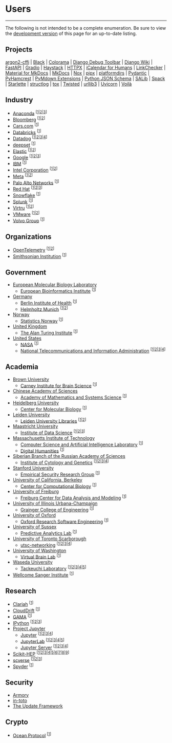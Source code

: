 # Users

-----

The following is not intended to be a complete enumeration. Be sure to view the [development version](/dev/users/) of this page for an up-to-date listing.

## Projects

[argon2-cffi](https://github.com/hynek/argon2-cffi/blob/59c7470af1a65b3b71e18fbf9abeca2cca3d707a/pyproject.toml#L3-L5)
| [Black](https://github.com/psf/black/blob/f22273a72b3f1c15085f2d4a43e8d785bf48c822/pyproject.toml#L28-L30)
| [Colorama](https://github.com/tartley/colorama/blob/cd653d75be52f4d8c3953eb6942fe597375f8b97/pyproject.toml#L1-L5)
| [Django Debug Toolbar](https://github.com/jazzband/django-debug-toolbar/blob/d04b9d1a666fd6427604c92f86f91380597eae14/pyproject.toml#L1-L5)
| [Django Wiki](https://github.com/django-wiki/django-wiki/blob/1b03661c3fe7260b0eb82565cc3812b96de6b674/pyproject.toml#L1-L3)
| [FastAPI](https://github.com/tiangolo/fastapi/blob/1073062c7f2c48bcc28bcedbdc009c18c171f6fb/pyproject.toml#L1-L3)
| [Gradio](https://github.com/gradio-app/gradio/blob/f43481c18ac6468fbf30bf9a80981b7eab453961/pyproject.toml#L1-L3)
| [Haystack](https://github.com/deepset-ai/haystack/blob/e4c3817d01c7c81c0accbdb543a0ab5cc9e86ade/pyproject.toml#L1-L5)
| [HTTPX](https://github.com/encode/httpx/blob/45b7cfaad3a8987ea35fa5bf092bbdda485444fd/pyproject.toml#L1-L3)
| [iCalendar for Humans](https://github.com/ics-py/ics-py/blob/133a0955f6efbb83ff0eae45ad0bbe6902a8f2f1/pyproject.toml#L61-L63)
| [LinkChecker](https://github.com/linkchecker/linkchecker/blob/de40321b57a2271e90e696b5320c0409faaa895d/pyproject.toml#L29-L34)
| [Material for MkDocs](https://github.com/squidfunk/mkdocs-material/blob/7ca1c1d623b4750d4aaa0cfd673b0ed2c6050c2b/pyproject.toml#L21-L23)
| [MkDocs](https://github.com/mkdocs/mkdocs/blob/65c24c21f0057ec4717d20d14d5fb7af22fe8caf/pyproject.toml#L1-L3)
| [Nox](https://github.com/wntrblm/nox/blob/cc710bde9d6a8781833144bac02a5f4581d9eca7/pyproject.toml#L1-L5)
| [pipx](https://github.com/pypa/pipx/blob/bc7dd03c4d872c443257685109a650ec3d524814/pyproject.toml#L1-L3)
| [platformdirs](https://github.com/platformdirs/platformdirs/blob/382e961c436f9974e56dc69ce105b6fd8945c343/pyproject.toml#L1-L3)
| [Pydantic](https://github.com/pydantic/pydantic/blob/f341049b9e5538a125751d75b4e44c1609b53df6/pyproject.toml#L1-L3)
| [PyHamcrest](https://github.com/hamcrest/PyHamcrest/blob/07a787207619a7f7d51088d36051a632432a0144/pyproject.toml#L1-L3)
| [PyMdown Extensions](https://github.com/facelessuser/pymdown-extensions/blob/72390ce2d0b40df638e31b75f1f02f45659724de/pyproject.toml#L1-L5)
| [Python JSON Schema](https://github.com/python-jsonschema/jsonschema/blob/afc22f09e74d696ab00be8a711bbc5c2a15327b7/pyproject.toml#L1-L3)
| [SALib](https://github.com/SALib/SALib/blob/7490a686e959b436f7db9bc9cf6fa4b2e7bfa3fc/pyproject.toml#L1-L3)
| [Spack](https://github.com/spack/spack/blob/7a5e527cab5980cb4732bb3504fab77d75286a19/pyproject.toml#L36-L38)
| [Starlette](https://github.com/encode/starlette/blob/31164e346b9bd1ce17d968e1301c3bb2c23bb418/pyproject.toml#L1-L3)
| [structlog](https://github.com/hynek/structlog/blob/6e2e8c6025fb90484c5e6c5ff2fd3e96a61854cf/pyproject.toml#L3-L5)
| [tox](https://github.com/tox-dev/tox/blob/f2b4a4a6f5e8bbc8f9f0cff3dd5d17c50e874172/pyproject.toml#L1-L3)
| [Twisted](https://github.com/twisted/twisted/blob/960e26bb1f4c67b3f7819553d0c45b25e6db4aae/pyproject.toml#L1-L7)
| [urllib3](https://github.com/urllib3/urllib3/blob/8dda1974ae51839304f8517ab7993006c0d9db2e/pyproject.toml#L3-L5)
| [Uvicorn](https://github.com/encode/uvicorn/blob/ccd1aae48e49dd8c9365600fd79e886efe88be1d/pyproject.toml#L1-L3)
| [Voilà](https://github.com/voila-dashboards/voila/blob/71292e4124b1f4a6f91c8b4e16ea9ad6b5ef500b/pyproject.toml#L1-L7)

## Industry

- [Anaconda](https://www.anaconda.com) <sup>\[[1](https://github.com/ContinuumIO/dask-awkward/blob/105275b1937cce9a80a352af0b200d4e264f27f7/pyproject.toml#L1-L3)|[2](https://github.com/conda-incubator/ensureconda/blob/b20dbcf7166009ff4e9270f35ed75da7afc3db60/pyproject.toml#L1-L3)|[3](https://github.com/conda-incubator/conda-lock/blob/9187487698f9afbb08e131cd585a17bba82ce9f2/pyproject.toml#L1-L3)\]</sup>
- [Bloomberg](https://www.bloomberg.com) <sup>\[[1](https://github.com/bloomberg/ipydatagrid/blob/04b73fe67bf33d054e69036fe2794ac72057b105/pyproject.toml#L1-L6)|[2](https://github.com/bloomberg/pytest-memray/blob/4ea6a7608adb0de4572d35768fbd370aee016627/pyproject.toml#L1-L3)\]</sup>
- [Cars.com](https://www.cars.com) <sup>\[[1](https://github.com/carsdotcom/cars-forge/blob/ba14db991a5c7cb3c5adc3a4a364121e43f6aa0e/pyproject.toml#L63-L65)\]</sup>
- [Databricks](https://www.databricks.com) <sup>\[[1](https://github.com/databricks-industry-solutions/many-model-forecasting/blob/a9e347b0444354bf836a8f528e4deb547e7bdd05/pyproject.toml#L35-L37)\]</sup>
- [Datadog](https://www.datadoghq.com) <sup>\[[1](https://github.com/DataDog/datadogpy/blob/63d0c01b5bbcb8158cf3ddab153639951ab44945/pyproject.toml#L1-L3)|[2](https://github.com/DataDog/integrations-core/pulls?q=is%3Apr+author%3Aofek+in%3Atitle+Add+pyproject.toml+file)|[3](https://github.com/DataDog/integrations-extras/pulls?q=is%3Apr+author%3Aofek+in%3Atitle+Add+pyproject.toml+file)|[4](https://github.com/DataDog/mkdocs-click/blob/434925323f3bb187595d4c7f6a2c80b790015109/pyproject.toml#L1-L3)\]</sup>
- [deepset](https://www.deepset.ai) <sup>\[[1](https://github.com/deepset-ai/haystack/blob/e92ea4fccb31001156dece6c1509e3e162a9de00/pyproject.toml#L1-L5)\]</sup>
- [Elastic](https://www.elastic.co) <sup>\[[1](https://github.com/elastic/rally/blob/8ba7980bb25b85f25fe20f3fd5dd8e12b9b1214b/pyproject.toml#L1-L3)|[2](https://github.com/elastic/rally-tracks/blob/33840005cd3e2a6191d73a567e5c2c0858169270/pyproject.toml#L1-L3)\]</sup>
- [Google](https://about.google) <sup>\[[1](https://github.com/google/latexify_py/blob/9307e6e70df0d0a5f7d524833a85e2c25ffe66ef/pyproject.toml#L1-L5)|[2](https://github.com/google/gcp_scanner/blob/93dc594a6d920d1aff9bc8fef780a32056c12e27/pyproject.toml#L1-L3)|[3](https://github.com/GoogleCloudPlatform/cloud-build-samples/blob/a66407bc412a2726781f30063923a49bb6789064/python-example-noncontainer-artifacts/pyproject.toml#L1-L3)\]</sup>
- [IBM](https://www.ibm.com) <sup>\[[1](https://github.com/IBM/python-log-router/blob/b0fc624cde262c6faadd5cb2e780e1ed7847f6c2/pyproject.toml#L1-L3)\]</sup>
- [Intel Corporation](https://www.intel.com) <sup>\[[1](https://github.com/intel/neural-compressor/blob/5f6f38b96d45d0253b8de239df51c09b2471a8fb/neural_coder/extensions/neurl_compressor_ext_lab_alibaba/pyproject.toml#L1-L3)|[2](https://github.com/intel/tdx-tools/blob/ba4ba1796f21388d15cb14ecf673747c303ea0ae/utils/ovmfkeyenroll/pyproject.toml#L1-L3)\]</sup>
- [Meta](https://about.facebook.com) <sup>\[[1](https://github.com/facebook/usort/blob/b3d1dc49abac0c06ac29f1ceb332d2b86a50e850/pyproject.toml#L1-L3)|[2](https://github.com/Instagram/Fixit/blob/c95b0ef9f8c02adfd6a541b55f22f0bd6a922706/pyproject.toml#L1-L3)\]</sup>
- [Palo Alto Networks](https://www.paloaltonetworks.com) <sup>\[[1](https://github.com/PaloAltoNetworks/pc-python-integration/blob/a3e29d71c6704dfb07cf85d592dec15a9ea575b7/pyproject.toml#L1-L3)\]</sup>
- [Red Hat](https://www.redhat.com) <sup>\[[1](https://github.com/RedHatQE/wrapanapi/blob/036f85a7fa97b86eee732804f61cfe574c571a6e/pyproject.toml#L1-L3)|[2](https://github.com/RedHatQE/widgetastic.core/blob/c40d7f50f3e55c9ac9f0da1b91a56f89949bbe0c/pyproject.toml#L52-L54)|[3](https://github.com/RedHatQE/widgetastic.patternfly4/blob/5b19fcdc123732639edc8cf715dbe5fc64f3bd28/pyproject.toml#L38-L40)\]</sup>
- [Snowflake](https://www.snowflake.com) <sup>\[[1](https://github.com/Snowflake-Labs/snowcli/blob/a8cafe80ef81969655a4391425b0f45c2874d1a4/pyproject.toml#L1-L3)\]</sup>
- [Splunk](https://www.splunk.com) <sup>\[[1](https://github.com/splunk/splunk-mltk-container-docker/blob/e13ae55a4a16ea459092ee9c1e9ba9772cbe6bf2/package-dsdlsupport/pyproject.toml#L1-L3)\]</sup>
- [Virtru](https://www.virtru.com) <sup>\[[1](https://github.com/virtru/access-pdp/blob/46089e8a2ef691b80f92bbd6777bdfbcff1c1671/clients/python/accesspdp/pyproject.toml#L24-L26)|[2](https://github.com/virtru/access-pdp/blob/46089e8a2ef691b80f92bbd6777bdfbcff1c1671/clients/python/attributes/pyproject.toml#L21-L23)\]</sup>
- [VMware](https://www.vmware.com) <sup>\[[1](https://github.com/vmware/versatile-data-kit/blob/f77faec3e9ccd840b6dc6fdc95af8a434e822e71/projects/vdk-plugins/vdk-jupyter/vdk-jupyterlab-extension/pyproject.toml#L1-L3)|[2](https://github.com/vmware/repository-service-tuf-cli/blob/374f1ac0c2a4ada6d7a7c26fba55e811f2998be8/pyproject.toml#L1-L4)\]</sup>
- [Volvo Group](https://www.volvogroup.com) <sup>\[[1](https://github.com/VolvoGroup/dymoval/blob/75261b85635dce594719b01c5fc33ad951ce55b0/pyproject.toml#L1-L3)\]</sup>

## Organizations

- [OpenTelemetry](https://opentelemetry.io) <sup>\[[1](https://github.com/open-telemetry/opentelemetry-python/issues/2884#issuecomment-1229539511)|[2](https://github.com/open-telemetry/opentelemetry-python-contrib/issues/1259#issuecomment-1235028860)\]</sup>
- [Smithsonian Institution](https://www.si.edu) <sup>\[[1](https://github.com/Smithsonian/ngehtutil/blob/02921f3a2ce11eb3f1555a0b9d3b177592d2be37/pyproject.toml#L1-L3)\]</sup>

## Government

- [European Molecular Biology Laboratory](https://www.embl.org)
    - [European Bioinformatics Institute](https://www.ebi.ac.uk) <sup>\[[1](https://github.com/MarioniLab/oor_benchmark/blob/9117c354bb780b3cb5a73a30e68aa26fc68efdb5/pyproject.toml#L1-L3)\]</sup>
- [Germany](https://en.wikipedia.org/wiki/Germany)
    - [Berlin Institute of Health](https://www.bihealth.org/en/) <sup>\[[1](https://github.com/BIH-CEI/napkon-string-matching/blob/48d0d0ade9f1f173df9a2881a71412bbe73a006b/pyproject.toml#L25-L27)\]</sup>
    - [Helmholtz Munich](https://www.helmholtz-munich.de/en) <sup>\[[1](https://github.com/theislab/moscot/blob/545d8ac7c6a648931699cddaa757ea47b63d9b5e/pyproject.toml#L1-L3)|[2](https://github.com/theislab/multigrate/blob/1974d5901d2894573acd823c3d4d3c4ba23aba7a/pyproject.toml#L1-L3)\]</sup>
- [Norway](https://en.wikipedia.org/wiki/Norway)
    - [Statistics Norway](https://www.ssb.no/en/) <sup>\[[1](https://github.com/statisticsnorway/dapla-hurtigstart-jupyter-extension/blob/96ac7441c46ed92684a8850df5cc72be15446289/pyproject.toml#L1-L3)\]</sup>
- [United Kingdom](https://en.wikipedia.org/wiki/United_Kingdom)
    - [The Alan Turing Institute](https://www.turing.ac.uk) <sup>\[[1](https://github.com/alan-turing-institute/bureau/blob/6ed1882eaeb2410814549c4ffc2c1860c1acf7ca/build/pyproject.toml#L1-L3)\]</sup>
- [United States](https://en.wikipedia.org/wiki/United_States)
    - [NASA](https://www.nasa.gov) <sup>\[[1](https://github.com/spacetelescope/hstaxe/blob/c6a73c8211c3eac71f0aa6eb4125f5be227ae7c4/pyproject.toml#L1-L3)\]</sup>
    - [National Telecommunications and Information Administration](https://www.ntia.gov) <sup>\[[1](https://github.com/NTIA/scos-tekrsa/blob/73090a737fdc0bd3a6c7c08deb170e00018d9ceb/pyproject.toml#L1-L3)|[2](https://github.com/NTIA/scos-actions/blob/a388aa46d414c7b5e67f76f8982bff2f534014f7/pyproject.toml#L1-L3)|[3](https://github.com/NTIA/tekrsa-api-wrap/blob/edce621075f053809c1640c6197c46bbc6456a10/pyproject.toml#L1-L3)|[4](https://github.com/NTIA/Preselector/pull/10)\]</sup>

## Academia

- [Brown University](https://www.brown.edu)
    - [Carney Institute for Brain Science](https://www.brown.edu/carney/) <sup>\[[1](https://github.com/AutoResearch/sourpea/blob/f3007a58d3e5a647ccfb37fee24e44468d5ec707/pyproject.toml#L1-L3)\]</sup>
- [Chinese Academy of Sciences](https://english.cas.cn)
    - [Academy of Mathematics and Systems Science](http://english.amss.cas.cn) <sup>\[[1](https://github.com/zhanglabtools/ConsTADs/blob/db732cf820569564f933cd290736ad83b9c99dea/pyproject.toml#L1-L3)\]</sup>
- [Heidelberg University](https://www.uni-heidelberg.de)
    - [Center for Molecular Biology](https://www.zmbh.uni-heidelberg.de) <sup>\[[1](https://github.com/anders-biostat/pymetdense/blob/a1d210f2c03d2919b549f2fed1e4db986d01c8d5/pyproject.toml#L1-L3)\]</sup>
- [Leiden University](https://www.universiteitleiden.nl/en)
    - [Leiden University Libraries](https://www.library.universiteitleiden.nl) <sup>\[[1](https://github.com/LeidenUniversityLibrary/maps-tools/blob/d7a9fc683be919d4f5538f6a6c80319558064968/pyproject.toml#L3-L5)|[2](https://github.com/LeidenUniversityLibrary/archminer/blob/61465dc36924ffe593653aa5888a27617c93860e/pyproject.toml#L1-L3)\]</sup>
- [Maastricht University](https://www.maastrichtuniversity.nl)
    - [Institute of Data Science](https://www.maastrichtuniversity.nl/research/institute-data-science) <sup>\[[1](https://github.com/MaastrichtU-IDS/fair-test/blob/9c88c18cb1b0fa8d37336cdd2b7b132cb979a83a/pyproject.toml#L95-L97)|[2](https://github.com/MaastrichtU-IDS/fair-enough-metrics/blob/dad29ef1f99f5e01a76799d909e538565ae2ed4e/pyproject.toml#L50-L52)|[3](https://github.com/MaastrichtU-IDS/cookiecutter-python-package/blob/1eda79b6ca64c27b4b12407464b3c2dc2511af94/%7B%7Bcookiecutter.package_name%7D%7D/pyproject.toml#L70-L72)\]</sup>
- [Massachusetts Institute of Technology](https://www.mit.edu)
    - [Computer Science and Artificial Intelligence Laboratory](https://www.csail.mit.edu) <sup>\[[1](https://github.com/Learning-and-Intelligent-Systems/lisdf/blob/d49a85a3924909f1d10fef40463757b141f47f90/pyproject.toml#L1-L3)\]</sup>
    - [Digital Humanities](https://digitalhumanities.mit.edu) <sup>\[[1](https://github.com/cuthbertLab/music21/blob/5417b3ce6415ab016a39564e21e29799387263e9/pyproject.toml#L1-L5)\]</sup>
- [Siberian Branch of the Russian Academy of Sciences](https://www.sbras.ru/en/)
    - [Institute of Cytology and Genetics](https://www.icgbio.ru/en/) <sup>\[[1](https://github.com/genomech/FastContext/blob/f8ff7f4bbea9d6d3cdf2e3a361f72e9283b04f67/pyproject.toml#L1-L3)|[2](https://github.com/genomech/exoclasma-index/blob/2e0555c3e86d731f3aa8c978b23b586d3a0c492e/pyproject.toml#L1-L3)|[3](https://github.com/genomech/exoclasma-fastq/blob/80ea3eddf603d2b54bb02b5ada6d275a9436f287/pyproject.toml#L1-L3)|[4](https://github.com/genomech/exoclasma-pipe/blob/fbe365dd9301eec51879ef53b1704be66813bb8b/pyproject.toml#L1-L3)\]</sup>
- [Stanford University](https://www.stanford.edu)
    - [Empirical Security Research Group](https://esrg.stanford.edu/) <sup>\[[1](https://github.com/stanford-esrg/gps/blob/66f803bfd4726cd9d1b3e1724abfd34a36079530/pyproject.toml#L1-L3)\]</sup>
- [University of California, Berkeley](https://www.berkeley.edu)
    - [Center for Computational Biology](https://ccb.berkeley.edu) <sup>\[[1](https://github.com/YosefLab/scib-metrics/blob/4dcbf55d80e21cf141332ba718fc5c0eb012eac1/pyproject.toml#L1-L3)\]</sup>
- [University of Freiburg](https://uni-freiburg.de)
    - [Freiburg Center for Data Analysis and Modeling](https://www.fdm.uni-freiburg.de) <sup>\[[1](https://github.com/Spatial-Systems-Biology-Freiburg/FisInMa/blob/b9c5a980ae03d6f577e17242e6bce7822f665f94/pyproject.toml#L1-L3)\]</sup>
- [University of Illinois Urbana-Champaign](https://illinois.edu)
    - [Grainger College of Engineering](https://grainger.illinois.edu) <sup>\[[1](https://github.com/SPI2Py/SPI2Py/blob/feefd7bb003b42f4790982d68e7e4e5fdb6ca8ad/pyproject.toml#L1-L3)\]</sup>
- [University of Oxford](https://www.ox.ac.uk)
    - [Oxford Research Software Engineering](https://www.rse.ox.ac.uk) <sup>\[[1](https://github.com/OxfordRSE/oxrse_unit_conv/blob/e4cb7d15bbc8ba4ab7ff816d3bbdfb65fbda3f76/pyproject.toml#L21-L23)\]</sup>
- [University of Sussex](https://www.sussex.ac.uk)
    - [Predictive Analytics Lab](https://wearepal.ai) <sup>\[[1](https://github.com/wearepal/teext/blob/9253c9412b4ca340c42c0b9de0e8ac8f5ccdd0e3/pyproject.toml#L1-L3)\]</sup>
- [University of Toronto Scarborough](https://www.utsc.utoronto.ca/home/)
    - [utsc-networking](https://github.com/utsc-networking) <sup>\[[1](https://github.com/utsc-networking/utsc-tools/blob/02a79d48d133470a4394fced138b40c660cf111c/projects/core/pyproject.toml#L1-L3)|[2](https://github.com/utsc-networking/utsc-tools/blob/02a79d48d133470a4394fced138b40c660cf111c/projects/nautobot/pyproject.toml#L1-L3)|[3](https://github.com/utsc-networking/utsc-tools/blob/02a79d48d133470a4394fced138b40c660cf111c/projects/switchconfig/pyproject.toml#L1-L3)|[4](https://github.com/utsc-networking/utsc-tools/blob/02a79d48d133470a4394fced138b40c660cf111c/projects/scripts/pyproject.toml#L1-L3)\]</sup>
- [University of Washington](https://www.washington.edu)
    - [Virtual Brain Lab](https://github.com/VirtualBrainLab) <sup>\[[1](https://github.com/VirtualBrainLab/ephys-link/blob/ebdf3a1488f1010faa19f22397f10d6be4d29d6f/pyproject.toml#L1-L3)\]</sup>
- [Waseda University](https://www.waseda.jp/top/en/)
    - [Tackeuchi Laboratory](https://www.f.waseda.jp/atacke/) <sup>\[[1](https://github.com/wasedatakeuchilab/python-project-template-hatch/blob/58949ab351d81b67f14aa45abf7c70b87394e2dc/pyproject.toml#L1-L3)|[2](https://github.com/wasedatakeuchilab/webapp-photo-luminescence/blob/864d1019650a2b057f761aa91ed9a6cbe6c1b455/pyproject.toml#L1-L3)|[3](https://github.com/wasedatakeuchilab/tlab-analysis/blob/72f0a710e35613e8996f473a80e5cb6c3f8c523e/pyproject.toml#L1-L3)|[4](https://github.com/wasedatakeuchilab/tlab-pptx/blob/ef331176906447dbbcf33e46f060b60ac3c007c5/pyproject.toml#L1-L3)|[5](https://github.com/wasedatakeuchilab/tlab-google/blob/53ae597611a146c90116b3b9277430832e1d04c9/pyproject.toml#L1-L3)\]</sup>
- [Wellcome Sanger Institute](https://www.sanger.ac.uk) <sup>\[[1](https://github.com/sanger/lab-share-lib/blob/b3290b1922aabc29ac256dc034b8cfcc7b30f143/pyproject.toml#L25-L27)\]</sup>

## Research

- [Clariah](https://www.clariah.nl) <sup>\[[1](https://github.com/CLARIAH/pure3d/blob/3f93d62cb1f5223836c9ebf4c058e6f491de71b9/pyproject.toml#L1-L3)\]</sup>
- [CloudDrift](https://cloud-drift.github.io/clouddrift/) <sup>\[[1](https://github.com/Cloud-Drift/clouddrift/blob/5e654569c869a027fe0a486f06917b358837d41e/pyproject.toml#L1-L3)\]</sup>
- [GAMA](https://gama-platform.org) <sup>\[[1](https://github.com/gama-platform/Gama-client-python/blob/d9fecae0dff9050f39a011c4f4bdb02f5137b241/pyproject.toml#L1-L3)\]</sup>
- [IPython](https://ipython.org) <sup>\[[1](https://github.com/ipython/ipykernel/blob/dd0a9863e07c1d49f5aaf72c0c62670acee71b55/pyproject.toml#L1-L3)|[2](https://github.com/ipython/ipyparallel/blob/06f5d3df1f6e858a83c3af29438ae6d5af801267/pyproject.toml#L1-L6)|[3](https://github.com/ipython/traitlets/blob/ac13bbb885c275fd446f85a9d2e74d8058c2b3c1/pyproject.toml#L1-L3)\]</sup>
- [Project Jupyter](https://jupyter.org)
    - [Jupyter](https://github.com/jupyter) <sup>\[[1](https://github.com/jupyter/notebook/blob/b9bab689c9a2f33eb3b2cca1383c2d99baa7a2e8/pyproject.toml#L1-L3)|[2](https://github.com/jupyter/jupyter_core/blob/2a6fb6d2b28ca712268eee15d7b907a3a73271d8/pyproject.toml#L1-L3)|[3](https://github.com/jupyter/jupyter_client/blob/e526895a29e0331a167167070b1603f20a4b2840/pyproject.toml#L1-L3)|[4](https://github.com/jupyter/nbconvert/blob/af70c9fa83bee4d0c92e06b4ede4ef5ea7c920b0/pyproject.toml#L1-L3)\]</sup>
    - [JupyterLab](https://github.com/jupyterlab) <sup>\[[1](https://github.com/jupyterlab/hatch_jupyter_builder)|[2](https://github.com/jupyterlab/jupyterlab/pull/12606)|[3](https://github.com/jupyterlab/maintainer-tools/blob/0e95a837469f5325e5a840bd194fe8273087d2f6/pyproject.toml#L1-L3)|[4](https://github.com/jupyterlab/pytest-check-links/blob/b07e705d590e9fce22dc21191018f4f72ec7215b/pyproject.toml#L1-L3)|[5](https://github.com/jupyterlab/extension-cookiecutter-js/pull/41)\]</sup>
    - [Jupyter Server](https://github.com/jupyter-server) <sup>\[[1](https://github.com/jupyter-server/jupyter_server/blob/061d846fbd0cf2f0be50d12c4a15feffd3214774/pyproject.toml#L1-L3)|[2](https://github.com/jupyter-server/enterprise_gateway/blob/b45a81ae70680be7f8e0d1e3daed1df3063667fa/pyproject.toml#L1-L3)|[3](https://github.com/jupyter-server/jupyter_server_terminals/blob/4b32ceb34b9b6ae9c677424cc65c9c3bfe243719/pyproject.toml#L1-L3)|[4](https://github.com/jupyter-server/synchronizer/blob/5809e9ffd188beff743874a434884662867bb573/pyproject.toml#L1-L3)\]</sup>
- [Scikit-HEP](https://scikit-hep.org) <sup>\[[1](https://github.com/scikit-hep/uproot-browser/blob/f41ce3f3887057f5ec9a6cd164c3c41d1ec3d633/pyproject.toml#L1-L3)|[2](https://github.com/scikit-hep/uhi/blob/95ad870218a6fd7f2ab02f3d2b5c421e93a1f03f/pyproject.toml#L1-L3)|[3](https://github.com/scikit-hep/repo-review/blob/007026a62c6c61914ec49e111be587104f59b8ae/pyproject.toml#L1-L3)|[4](https://github.com/scikit-hep/hist/blob/768ea7de75f20c06caa6ded72d70bd132e4c9467/pyproject.toml#L1-L3)|[5](https://github.com/scikit-hep/vector/blob/cac88a2e0f1c4bf7bceaafbea6e234b3147e3ca3/pyproject.toml#L1-L6)|[6](https://github.com/scikit-hep/uproot5/blob/f9213e0f8c29435890e5aa72e336330bb7a785fe/pyproject.toml#L1-L5)|[7](https://github.com/scikit-hep/particle/blob/723c1618c7058feb0a914a6738d8b8018a5df1bd/pyproject.toml#L1-L3)|[8](https://github.com/scikit-hep/hepunits/blob/bd1302cbb85ed486c057f8b078ad4e026d65bb1c/pyproject.toml#L1-L3)|[9](https://github.com/scikit-hep/decaylanguage/blob/eae09aee69acef2d1c19f55665c5ca8b28588e01/pyproject.toml#L1-L6)\]</sup>
- [scverse](https://scverse.org) <sup>\[[1](https://github.com/scverse/spatialdata-io/blob/15c395de859d6d06e5032016c9406acae5cac454/pyproject.toml#L1-L3)|[2](https://github.com/scverse/spatialdata-notebooks/blob/2b539a1d23b06b509a46a6bf3cb6594f1952f830/pyproject.toml#L1-L3)|[3](https://github.com/scverse/cookiecutter-scverse/blob/2892e1ddf0dd558cb9b547b47a7c2d0a156c9ef1/%7B%7Bcookiecutter.project_name%7D%7D/pyproject.toml#L1-L3)\]</sup>
- [Spyder](https://www.spyder-ide.org) <sup>\[[1](https://github.com/spyder-ide/envs-manager/blob/9c487532cbb4804c94d7cf23dcec9404b2a1c7ec/pyproject.toml#L1-L3)\]</sup>

## Security

- [Armory](https://github.com/twosixlabs/armory/blob/330caa23d54ce82886606810f103ce1a0eec98ce/pyproject.toml#L129-L134)
- [in-toto](https://github.com/in-toto/in-toto/blob/2768904b8a3892529aba8f8a605461fd178d9a58/pyproject.toml#L1-L3)
- [The Update Framework](https://github.com/theupdateframework/python-tuf/blob/72424a958b60817155fcacfed1216163790b26f7/pyproject.toml#L2-L4)

## Crypto

- [Ocean Protocol](https://oceanprotocol.com) <sup>\[[1](https://github.com/oceanprotocol/pybundlr/blob/484c755d96be2da35cda83f01861745867cdb2d4/pyproject.toml#L1-L6)\]</sup>
